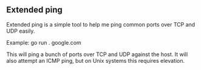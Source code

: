 ## Extended ping
Extended ping is a simple tool to help me ping common ports over TCP and UDP easily.

Example: go run . google.com

This will ping a bunch of ports over TCP and UDP against the host. It will also attempt an ICMP ping, but on Unix systems this requires elevation.
